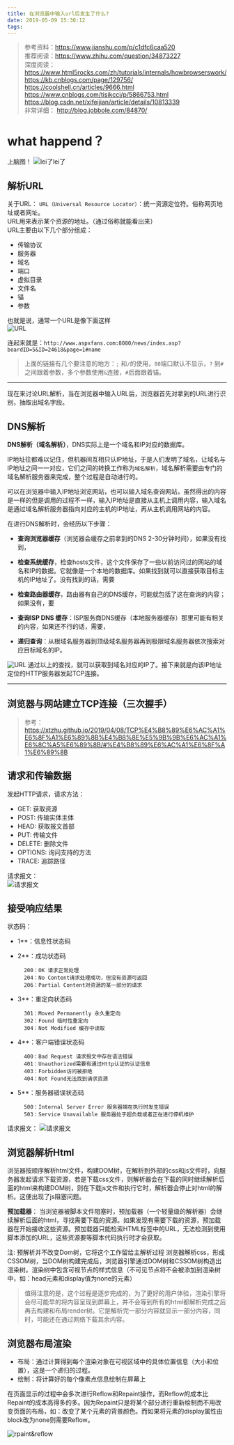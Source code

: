 ```yaml
---
title: 在浏览器中输入url后发生了什么?
date: 2019-05-09 15:30:12
tags:
---
```


> 参考资料：https://www.jianshu.com/p/c1dfc6caa520  
推荐阅读：https://www.zhihu.com/question/34873227  
深度阅读：https://www.html5rocks.com/zh/tutorials/internals/howbrowserswork/   
https://kb.cnblogs.com/page/129756/  
https://coolshell.cn/articles/9666.html  
https://www.cnblogs.com/tisikcci/p/5866753.html  
https://blog.csdn.net/xifeijian/article/details/10813339  
非常详细： http://blog.jobbole.com/84870/

# what happend？
上脑图！
![lei了lei了](https://raw.githubusercontent.com/XTZhu/image/master/blog/2075673-3afda32a13a68c6b.png)
## 解析URL
关于URL：
`URL（Universal Resource Locator）`：统一资源定位符。俗称网页地址或者网址。  
URL用来表示某个资源的地址。（通过俗称就能看出来）  
URL主要由以下几个部分组成：
- 传输协议
- 服务器
- 域名
- 端口
- 虚拟目录
- 文件名
- 锚
- 参数

也就是说，通常一个URL是像下面这样  
![URL](https://raw.githubusercontent.com/XTZhu/image/master/blog/fuoSKIi4fj.png)

连起来就是：`http://www.aspxfans.com:8080/news/index.asp?boardID=5&ID=24618&page=1#name`
> 上面的链接有几个要注意的地方：`;` 和`/`的使用，`80`端口默认不显示，`?` 到`#`之间跟着参数，多个参数使用`&`连接，`#`后面跟着锚。 
---
现在来讨论URL解析，当在浏览器中输入URL后，浏览器首先对拿到的URL进行识别，抽取出域名字段。
## DNS解析
**DNS解析（域名解析）**，DNS实际上是一个域名和IP对应的数据库。

IP地址往都难以记住，但机器间互相只认IP地址，于是人们发明了域名，让域名与IP地址之间一一对应，它们之间的转换工作称为`域名解析`，域名解析需要由专门的域名解析服务器来完成，整个过程是自动进行的。

可以在浏览器中输入IP地址浏览网站，也可以输入域名查询网站，虽然得出的内容是一样的但是调用的过程不一样，输入IP地址是直接从主机上调用内容，输入域名是通过域名解析服务器指向对应的主机的IP地址，再从主机调用网站的内容。

在进行DNS解析时，会经历以下步骤：

- **查询浏览器缓存**（浏览器会缓存之前拿到的DNS 2-30分钟时间），如果没有找到，

- **检查系统缓存**，检查hosts文件，这个文件保存了一些以前访问过的网站的域名和IP的数据。它就像是一个本地的数据库。如果找到就可以直接获取目标主机的IP地址了。没有找到的话，需要

- **检查路由器缓存**，路由器有自己的DNS缓存，可能就包括了这在查询的内容；如果没有，要

- **查询ISP DNS 缓存**：ISP服务商DNS缓存（本地服务器缓存）那里可能有相关的内容，如果还不行的话，需要，

- **递归查询**：从根域名服务器到顶级域名服务器再到极限域名服务器依次搜索对应目标域名的IP。

![URL](https://raw.githubusercontent.com/XTZhu/image/master/blog/9383-1210799666.png)
通过以上的查找，就可以获取到域名对应的IP了。接下来就是向该IP地址定位的HTTP服务器发起TCP连接。

---
## 浏览器与网站建立TCP连接（三次握手）
> 参考：https://xtzhu.github.io/2019/04/08/TCP%E4%B8%89%E6%AC%A1%E6%8F%A1%E6%89%8B%E4%B8%8E%E5%9B%9B%E6%AC%A1%E6%8C%A5%E6%89%8B/#%E4%B8%89%E6%AC%A1%E6%8F%A1%E6%89%8B

## 请求和传输数据

发起HTTP请求，请求方法：
- GET: 获取资源
- POST: 传输实体主体
- HEAD: 获取报文首部
- PUT: 传输文件
- DELETE: 删除文件
- OPTIONS: 询问支持的方法
- TRACE: 追踪路径

请求报文：  
![请求报文](https://raw.githubusercontent.com/XTZhu/image/master/blog/2075673-1f2c0829b7a86c6d.png)

## 接受响应结果
状态码：
- 1**：信息性状态码
- 2**：成功状态码

		200：OK 请求正常处理  
		204：No Content请求处理成功，但没有资源可返回  
		206：Partial Content对资源的某一部分的请求
- 3**：重定向状态码

		301：Moved Permanently 永久重定向  
		302：Found 临时性重定向  
		304：Not Modified 缓存中读取  
- 4**：客户端错误状态码

		400：Bad Request 请求报文中存在语法错误  
		401：Unauthorized需要有通过Http认证的认证信息  
		403：Forbidden访问被拒绝  
		404：Not Found无法找到请求资源  
- 5**：服务器错误状态码

		500：Internal Server Error 服务器端在执行时发生错误  
		503：Service Unavailable 服务器处于超负载或者正在进行停机维护

请求报文：
![请求报文](https://raw.githubusercontent.com/XTZhu/image/master/blog/2075673-a7d5616fac0adec7.png)


## 浏览器解析Html
浏览器按顺序解析html文件，构建DOM树，在解析到外部的css和js文件时，向服务器发起请求下载资源，若是下载css文件，则解析器会在下载的同时继续解析后面的html来构建DOM树，则在下载js文件和执行它时，解析器会停止对html的解析。这便出现了js阻塞问题。

**预加载器**：
当浏览器被脚本文件阻塞时，预加载器（一个轻量级的解析器）会继续解析后面的html，寻找需要下载的资源。如果发现有需要下载的资源，预加载器在开始接收这些资源。预加载器只能检索HTML标签中的URL，无法检测到使用脚本添加的URL，这些资源要等脚本代码执行时才会获取。

注: 预解析并不改变Dom树，它将这个工作留给主解析过程
浏览器解析css，形成CSSOM树，当DOM树构建完成后，浏览器引擎通过DOM树和CSSOM树构造出渲染树。渲染树中包含可视节点的样式信息（不可见节点将不会被添加到渲染树中，如：head元素和display值为none的元素）

> 值得注意的是，这个过程是逐步完成的，为了更好的用户体验，渲染引擎将会尽可能早的将内容呈现到屏幕上，并不会等到所有的html都解析完成之后再去构建和布局render树。它是解析完一部分内容就显示一部分内容，同时，可能还在通过网络下载其余内容。

## 浏览器布局渲染

- 布局：通过计算得到每个渲染对象在可视区域中的具体位置信息（大小和位置），这是一个递归的过程。
- 绘制：将计算好的每个像素点信息绘制在屏幕上

在页面显示的过程中会多次进行Reflow和Repaint操作，而Reflow的成本比Repaint的成本高得多的多。因为Repaint只是将某个部分进行重新绘制而不用改变页面的布局，如：改变了某个元素的背景颜色。而如果将元素的display属性由block改为none则需要Reflow。

![rpaint&reflow](https://raw.githubusercontent.com/XTZhu/image/master/blog/2075673-e6b92f5c6c8c50d4.png)
